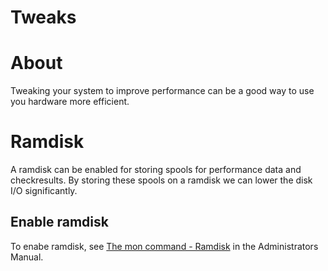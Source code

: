 # Tweaks

# About

Tweaking your system to improve performance can be a good way to use you hardware more efficient.

# Ramdisk

A ramdisk can be enabled for storing spools for performance data and checkresults.
 By storing these spools on a ramdisk we can lower the disk I/O significantly.

## Enable ramdisk

To enabe ramdisk, see [The mon command - Ramdisk](The-mon-command_16482415.html#Themoncommand-Ramdisk) in the Administrators Manual.

